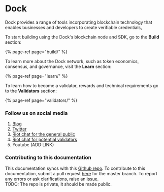 # Dock

Dock provides a range of tools incorporating blockchain technology that enables businesses and developers to create verifiable credentials[.  
](https://www.dock.io/#Getting-started)

To start building using the Dock's blockchain node and SDK, go to the **Build** section:

{% page-ref page="build/" %}

To learn more about the Dock network, such as token economics, consensus, and governance, visit the **Learn** section:

{% page-ref page="learn/" %}

To learn how to become a validator, rewards and technical requirements go to the **Validators** section:

{% page-ref page="validators/" %}

### 

### Follow us on social media

1. [Blog](https://blog.dock.io/)
2. [Twitter](https://twitter.com/docknetwork)
3. [Riot chat for the general public](https://riot.im/app/#/room/#!KpPIERdKQjLTTwsOkn:matrix.org)
4. [Riot chat for potential validators](https://riot.im/app/#/room/!JJIgSJFKgMAuxFYkTs:matrix.org)
5. Youtube \(ADD LINK\)

### Contributing to this documentation

This documentation syncs with this [Github repo](https://github.com/lovesh/dock-documentation). To contribute to this documentation, submit a pull request [here](https://github.com/lovesh/dock-documentation/pulls) for the master branch. To report any errors or ask clarifications, raise an [issue](https://github.com/lovesh/dock-documentation/issues).  
TODO: The repo is private, it should be made public.



